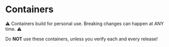 # Containers

:warning: Containers build for personal use. Breaking changes can happen at ANY time. :warning:

Do **NOT** use these containers, unless you verify each and every release!
